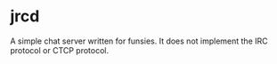 # jrcd
A simple chat server written for funsies. It does not implement the IRC protocol or CTCP protocol.
